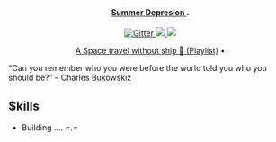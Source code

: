 
<h1 align="center">
  <br>
  <a href="https://i.imgur.com/zWO5EVy.png" alt="logo"</a>
</h1>

<h4 align="center"><a href="https://www.youtube.com/watch?v=GvKVU947e2E" target="_blank">Summer Depresion </a>.</h4>

<p align="center">
  <a href="http://www.asfe.com.es/">
    <img src="https://badge.fury.io/js/electron-markdownify.svg"
         alt="Gitter">
  </a>
  <a href="http://www.asfe.com.es/"></a>
  <a href="http://www.asfe.com.es/">
      <img src="https://img.shields.io/badge/SayThanks.io-%E2%98%BC-1EAEDB.svg">
  </a>
  <a href="http://www.asfe.com.es/">
    <img src="https://img.shields.io/badge/$-donate-ff69b4.svg?maxAge=2592000&amp;style=flat">
  </a>
</p>

<p align="center">
  <a href="https://open.spotify.com/playlist/6K9i7aJo75eSoHJ0Trpnwm?si=d692a3ed75fa4983">A Space travel without ship  🌌 (Playlist)</a> •
</p>

“Can you remember who you were before the world told you who you should be?” – Charles Bukowskiz

## $kills

- Building .... =.=









